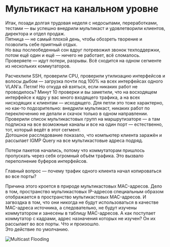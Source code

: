 # Мультикаст на канальном уровне

Итак, позади долгая трудовая неделя с недосыпами, переработками, тестами — вы успешно внедрили мультикаст и удовлетворили клиентов, директора и отдел продаж.  
Пятница — не самый плохой день, чтобы обозреть творение и позволить себе приятный отдых.  
Но ваш послеобеденный сон вдруг потревожил звонок техподдержки, потом ещё один и ещё — ничего не работает, всё сломалось. Проверяете — идут потери, разрывы. Всё сходится на одном сегменте из нескольких коммутаторов.

Расчехлили SSH, проверили CPU, проверили утилизацию интерфейсов и волосы дыбом — загрузка почти под 100% на всех интерфейсах одного VLAN'а. Петля! Но откуда ей взяться, если никаких работ не проводилось? Минут 10 проверки и вы заметили, что на восходящем интерфейсе к ядру у вас много входящего трафика, а на всех нисходящих к клиентам — исходящего. Для петли это тоже характерно, но как-то подозрительно: внедрили мультикаст, никаких работ по переключению не делали и скачок только в одном направлении.  
Проверили список мультикастовых групп на маршрутизаторе — а там подписка на все возможные каналы и все на один порт — естественно, тот, который ведёт в этот сегмент.  
Дотошное расследование показало, что компьютер клиента заражён и рассылает IGMP Query на все мультикастовые адреса подряд.

Потери пакетов начались, потому что коммутаторам пришлось пропускать через себя огромный объём трафика. Это вызвало переполнение буферов интерфейсов.

Главный вопрос — почему трафик одного клиента начал копироваться во все порты?

Причина этого кроется в природе мультикастовых MAC-адресов. Дело в том, пространство мультикастовых IP-адресов специальным образом отображается в пространство мультикастовых MAC-адресов. И загвоздка в том, что они никогда не будут использоваться в качестве MAC-адреса источника, а следовательно, не будут изучены коммутатором и занесены в таблицу MAC-адресов. А как поступает коммутатор с кадрами, адрес назначения которых не изучен? Он их рассылает во все порты. Что и произошло.  
Это действие по умолчанию.

![Multicast Flooding](https://dan4i4ek.info/src/0_da341_75d51cd6_XL.png)

